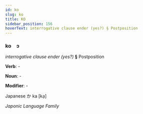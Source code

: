 ```yaml
---
id: ko
slug: ko
title: KO
sidebar_position: 156
hoverText: interrogative clause ender (yes?) § Postposition
---
```


### ko&emsp;<span kind="abugida">ɔ</span>

*interrogative clause ender (yes?)* **§** Postposition

**Verb**: -

**Noun**: -

**Modifier**: -

Japanese か ka [ka̠]

*Japonic Language Family*
